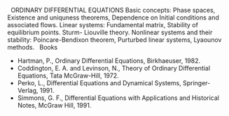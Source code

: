 ---
---
 
ORDINARY DIFFERENTIAL EQUATIONS
Basic concepts: Phase spaces, Existence and uniquness theorems, Dependence on
Initial conditions and associated flows.
Linear systems: Fundamental matrix, Stability of equilibrium points. Sturm-
Liouville theory.
Nonlinear systems and their stability: Poincare-Bendixon theorem, Purturbed
linear systems, Lyaounov methods.
 
Books

* Hartman, P., Ordinary Differential Equations, Birkhaeuser, 1982.
* Coddington, E. A. and Levinson, N., Theory of Ordinary Differential
  Equations, Tata McGraw-Hill, 1972.
* Perko, L., Differential Equations and Dynamical Systems, Springer-Verlag,
  1991.
* Simmons, G. F., Differential Equations with Applications and Historical
  Notes, McGraw
  Hill, 1991.

